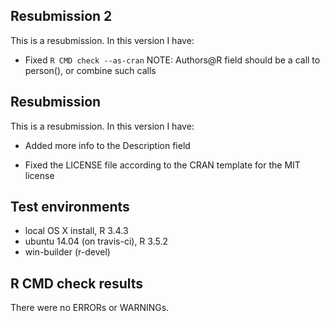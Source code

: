 ## Resubmission 2
This is a resubmission. In this version I have:

* Fixed `R CMD check --as-cran` NOTE:
    Authors@R field should be a call to person(), or combine such calls

## Resubmission
This is a resubmission. In this version I have:

* Added more info to the Description field

* Fixed the LICENSE file according to the CRAN template for the MIT license


## Test environments
* local OS X install, R 3.4.3
* ubuntu 14.04 (on travis-ci), R 3.5.2
* win-builder (r-devel)

## R CMD check results
There were no ERRORs or WARNINGs.

